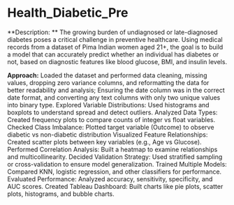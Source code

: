 # Health_Diabetic_Pre
**Description: **
The growing burden of undiagnosed or late-diagnosed diabetes poses a critical challenge in preventive healthcare. Using medical records from a dataset of Pima Indian women aged 21+, the goal is to build a model that can accurately predict whether an individual has diabetes or not, based on diagnostic features like blood glucose, BMI, and insulin levels.

**Approach:**
Loaded the dataset and performed data cleaning, missing values, dropping zero variance columns, and reformatting the data for better readability and analysis; Ensuring the date column was in the correct date format, and converting any text columns with only two unique values into binary type.
Explored Variable Distributions: Used histograms and boxplots to understand spread and detect outliers.
Analyzed Data Types: Created frequency plots to compare counts of integer vs float variables.
Checked Class Imbalance: Plotted target variable (Outcome) to observe diabetic vs non-diabetic distribution
Visualized Feature Relationships: Created scatter plots between key variables (e.g., Age vs Glucose).
Performed Correlation Analysis: Built a heatmap to examine relationships and multicollinearity.
Decided Validation Strategy: Used stratified sampling or cross-validation to ensure model generalization.
Trained Multiple Models: Compared KNN, logistic regression, and other classifiers for performance.
Evaluated Performance: Analyzed accuracy, sensitivity, specificity, and AUC scores.
Created Tableau Dashboard: Built charts like pie plots, scatter plots, histograms, and bubble charts.
